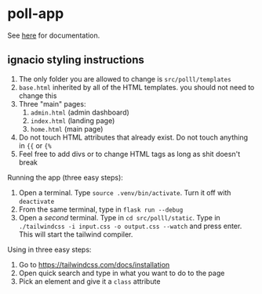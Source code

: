 # poll-app

See [here](https://docs.google.com/document/d/1rV5vO5JzADLJp9fIChyTnYNT_mIAT9rMD2FZ7_xElhQ/edit?tab=t.0) for documentation.

## ignacio styling instructions 

1. The only folder you are allowed to change is `src/polll/templates`
2. `base.html` inherited by all of the HTML templates. you should not need to change this
3. Three "main" pages:
	1. `admin.html` (admin dashboard) 
	2. `index.html` (landing page)
	3. `home.html` (main page)
4. Do not touch HTML attributes that already exist. Do not touch anything in `{{` or `{%`
5. Feel free to add divs or to change HTML tags as long as shit doesn't break

Running the app (three easy steps):
1. Open a terminal. Type `source .venv/bin/activate`. Turn it off with `deactivate`
2. From the same terminal, type in `flask run --debug`
3. Open a *second* terminal. Type in `cd src/polll/static`. Type in `./tailwindcss -i input.css -o output.css --watch` and press enter. This will start the tailwind compiler.

Using in three easy steps:
1. Go to https://tailwindcss.com/docs/installation
2. Open quick search and type in what you want to do to the page
3. Pick an element and give it a `class` attribute
